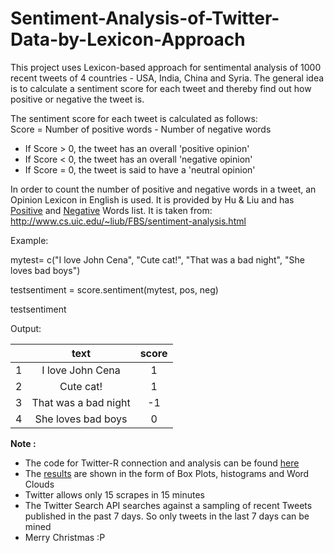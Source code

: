 # Sentiment-Analysis-of-Twitter-Data-by-Lexicon-Approach

This project uses Lexicon-based approach for sentimental analysis of 1000 recent tweets of 4 countries - USA, India, China and Syria.
The general idea is to calculate a sentiment score for each tweet and thereby find out how positive or negative the tweet is.

The sentiment score for each tweet is calculated as follows:          
Score  =  Number of positive words  -  Number of negative words
* If Score > 0, the tweet has an overall 'positive opinion'
* If Score < 0, the tweet has an overall 'negative opinion'
* If Score = 0, the tweet is said to have a 'neutral opinion'

In order to count the number of positive and negative words in a tweet, an Opinion Lexicon in English is used.
It is provided by Hu & Liu and has [Positive](https://github.com/Surya-Murali/Analysis-by-Lexicon-Approach/blob/master/Positive-Words.txt) and [Negative](https://github.com/Surya-Murali/Analysis-by-Lexicon-Approach/blob/master/Negative-Words.txt) Words list. It is taken from: http://www.cs.uic.edu/~liub/FBS/sentiment-analysis.html

Example:

mytest= c("I love John Cena", "Cute cat!", "That was a bad night", "She loves bad boys")

testsentiment = score.sentiment(mytest, pos, neg)

testsentiment

Output:

|     | text                 | score  |
|:---:|:--------------------:|:------:|
|  1  | I love John Cena     |    1   |
|  2  | Cute cat!            |    1   |
|  3  | That was a bad night |   -1   |
|  4  | She loves bad boys   |    0   |

 **Note :** 
* The code for Twitter-R connection and analysis can be found [here](https://github.com/Surya-Murali/Analysis-by-Lexicon-Approach/blob/master/LexiconBasedAnalysis.R)
* The [results](https://github.com/Surya-Murali/Analysis-by-Lexicon-Approach/tree/master/Outputs) are shown in the form of Box Plots, histograms and Word Clouds
* Twitter allows only 15 scrapes in 15 minutes
* The Twitter Search API searches against a sampling of recent Tweets published in the past 7 days. So only tweets in the last 7 days can be mined
* Merry Christmas :P
